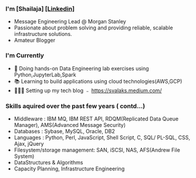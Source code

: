 ### I'm [Shailaja]   [[Linkedin]](https://www.linkedin.com/in/svalakatte/)


* Message Engineering Lead @ Morgan Stanley
* Passionate about problem solving and providing reliable, scalable infrastructure solutions.
* Amateur Blogger

### I'm Currently

- 📱 Doing hands-on Data Engineering lab exercises using Python,JupyterLab,Spark
- 📚 Learning to build applications using cloud technologies(AWS,GCP)
- 👷🏽‍♂️ Setting up my tech blog ﹣ https://svalaks.medium.com/

### Skills aquired over the past few years ( contd...)
- Middleware : IBM MQ, IBM REST API, RDQM(Replicated Data Queue Manager), AMS(Advanced Message Security)
- Databases : Sybase, MySQL, Oracle, DB2
- Languages : Python, Perl, JavaScript, Shell Script, C, SQL/ PL-SQL, CSS, Ajax, jQuery
- Filesystem/storage management: SAN, iSCSI, NAS, AFS(Andrew File System)
- DataStructures & Algorithms
- Capacity Planning, Infrastructure Engineering
